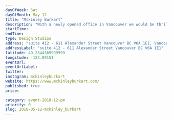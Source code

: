 ```yaml
---
dayOfWeek: Sat
dayOfMonth: May 12
title: "Mckinley Burkart"
description: "With a newly opened office in Vancouver we would be thrilled to host an open studio tour to showcase who we are and what we're up to... more details to follow!<br> "
startTime: 
endTime: 
type: Design Studios
address: "suite 412 - 611 Alexander Street Vancouver BC V6A 1E1, Vancouver, BC, Canada"
addressLabel: "suite 412 - 611 Alexander Street Vancouver BC V6A 1E1"
latitude: 49.2844369999999
longitude: -123.09151
eventUrl: 
eventUrlLabel: 
twitter: 
instagram: mckinleyburkart
website: https://www.mckinleyburkart.com/
published: true
price: 

category: event-2018-12-pm
priority: 0
slug: 2018-05-12-mckinley_burkart
---
```

